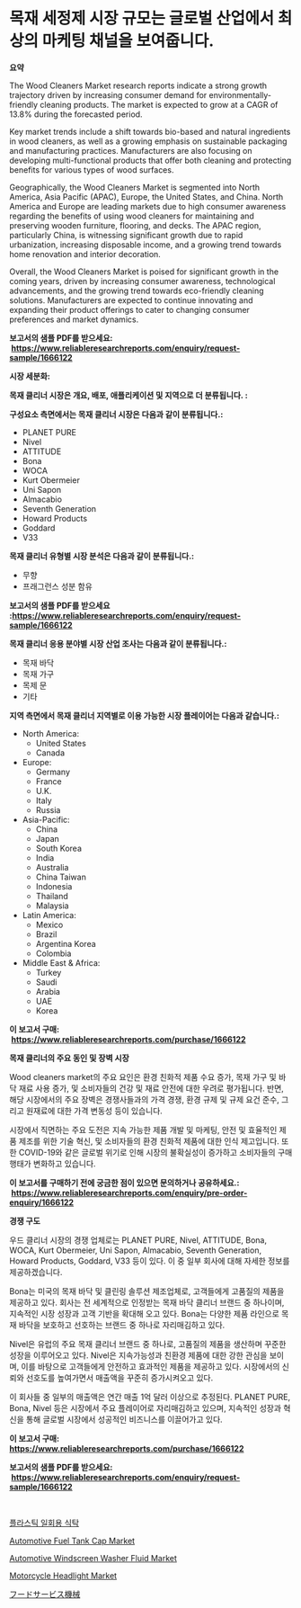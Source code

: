 <p><h1>목재 세정제 시장 규모는 글로벌 산업에서 최상의 마케팅 채널을 보여줍니다.</h1></p><p><strong>요약</strong></p>
<p><p>The Wood Cleaners Market research reports indicate a strong growth trajectory driven by increasing consumer demand for environmentally-friendly cleaning products. The market is expected to grow at a CAGR of 13.8% during the forecasted period. </p><p>Key market trends include a shift towards bio-based and natural ingredients in wood cleaners, as well as a growing emphasis on sustainable packaging and manufacturing practices. Manufacturers are also focusing on developing multi-functional products that offer both cleaning and protecting benefits for various types of wood surfaces.</p><p>Geographically, the Wood Cleaners Market is segmented into North America, Asia Pacific (APAC), Europe, the United States, and China. North America and Europe are leading markets due to high consumer awareness regarding the benefits of using wood cleaners for maintaining and preserving wooden furniture, flooring, and decks. The APAC region, particularly China, is witnessing significant growth due to rapid urbanization, increasing disposable income, and a growing trend towards home renovation and interior decoration.</p><p>Overall, the Wood Cleaners Market is poised for significant growth in the coming years, driven by increasing consumer awareness, technological advancements, and the growing trend towards eco-friendly cleaning solutions. Manufacturers are expected to continue innovating and expanding their product offerings to cater to changing consumer preferences and market dynamics.</p></p>
<p><strong>보고서의 샘플 PDF를 받으세요: &nbsp;<a href="https://www.reliableresearchreports.com/enquiry/request-sample/1666122">https://www.reliableresearchreports.com/enquiry/request-sample/1666122</a></strong></p>
<p><strong>시장 세분화:</strong></p>
<p><strong> 목재 클리너 시장은 개요, 배포, 애플리케이션 및 지역으로 더 분류됩니다. :</strong></p>
<p><strong>구성요소 측면에서는 목재 클리너 시장은 다음과 같이 분류됩니다.:</strong></p>
<p><ul><li>PLANET PURE</li><li>Nivel</li><li>ATTITUDE</li><li>Bona</li><li>WOCA</li><li>Kurt Obermeier</li><li>Uni Sapon</li><li>Almacabio</li><li>Seventh Generation</li><li>Howard Products</li><li>Goddard</li><li>V33</li></ul></p>
<p><strong> 목재 클리너 유형별 시장 분석은 다음과 같이 분류됩니다.:</strong></p>
<p><ul><li>무향</li><li>프래그런스 성분 함유</li></ul></p>
<p><strong>보고서의 샘플 PDF를 받으세요 :<a href="https://www.reliableresearchreports.com/enquiry/request-sample/1666122">https://www.reliableresearchreports.com/enquiry/request-sample/1666122</a></strong></p>
<p><strong> 목재 클리너 응용 분야별 시장 산업 조사는 다음과 같이 분류됩니다.:</strong></p>
<p><ul><li>목재 바닥</li><li>목재 가구</li><li>목제 문</li><li>기타</li></ul></p>
<p><strong>지역 측면에서 목재 클리너 지역별로 이용 가능한 시장 플레이어는 다음과 같습니다.:</strong></p>
<p><ul>
    <li>
        North America:
        <ul>
            <li>United States</li>
            <li>Canada</li>
        </ul>
    </li>
    <li>
        Europe:
        <ul>
            <li>Germany</li>
            <li>France</li>
            <li>U.K.</li>
            <li>Italy</li>
            <li>Russia</li>
        </ul>
    </li>
    <li>
        Asia-Pacific:
        <ul>
            <li>China</li>
            <li>Japan</li>
            <li>South Korea</li>
            <li>India</li>
            <li>Australia</li>
            <li>China Taiwan</li>
            <li>Indonesia</li>
            <li>Thailand</li>
            <li>Malaysia</li>
        </ul>
    </li>
    <li>
        Latin America:
        <ul>
            <li>Mexico</li>
            <li>Brazil</li>
            <li>Argentina Korea</li>
            <li>Colombia</li>
        </ul>
    </li>
    <li>
        Middle East & Africa:
        <ul>
            <li>Turkey</li>
            <li>Saudi</li>
            <li>Arabia</li>
            <li>UAE</li>
            <li>Korea</li>
        </ul>
    </li>
    </ul></p>
<p><strong>이 보고서 구매: &nbsp;<a href="https://www.reliableresearchreports.com/purchase/1666122">https://www.reliableresearchreports.com/purchase/1666122</a></strong></p>
<p><strong>목재 클리너의 주요 동인 및 장벽 시장</strong></p>
<p><p>Wood cleaners market의 주요 요인은 환경 친화적 제품 수요 증가, 목재 가구 및 바닥 재료 사용 증가, 및 소비자들의 건강 및 재료 안전에 대한 우려로 평가됩니다. 반면, 해당 시장에서의 주요 장벽은 경쟁사들과의 가격 경쟁, 환경 규제 및 규제 요건 준수, 그리고 원재료에 대한 가격 변동성 등이 있습니다.</p><p>시장에서 직면하는 주요 도전은 지속 가능한 제품 개발 및 마케팅, 안전 및 효율적인 제품 제조를 위한 기술 혁신, 및 소비자들의 환경 친화적 제품에 대한 인식 제고입니다. 또한 COVID-19와 같은 글로벌 위기로 인해 시장의 불확실성이 증가하고 소비자들의 구매 행태가 변화하고 있습니다.</p></p>
<p><strong>이 보고서를 구매하기 전에 궁금한 점이 있으면 문의하거나 공유하세요.: &nbsp;<a href="https://www.reliableresearchreports.com/enquiry/pre-order-enquiry/1666122">https://www.reliableresearchreports.com/enquiry/pre-order-enquiry/1666122</a></strong></p>
<p><strong>경쟁 구도</strong></p>
<p><p>우드 클리너 시장의 경쟁 업체로는 PLANET PURE, Nivel, ATTITUDE, Bona, WOCA, Kurt Obermeier, Uni Sapon, Almacabio, Seventh Generation, Howard Products, Goddard, V33 등이 있다. 이 중 일부 회사에 대해 자세한 정보를 제공하겠습니다.</p><p>Bona는 미국의 목재 바닥 및 클린링 솔루션 제조업체로, 고객들에게 고품질의 제품을 제공하고 있다. 회사는 전 세계적으로 인정받는 목재 바닥 클리너 브랜드 중 하나이며, 지속적인 시장 성장과 고객 기반을 확대해 오고 있다. Bona는 다양한 제품 라인으로 목재 바닥을 보호하고 선호하는 브랜드 중 하나로 자리매김하고 있다.</p><p>Nivel은 유럽의 주요 목재 클리너 브랜드 중 하나로, 고품질의 제품을 생산하며 꾸준한 성장을 이루어오고 있다. Nivel은 지속가능성과 친환경 제품에 대한 강한 관심을 보이며, 이를 바탕으로 고객들에게 안전하고 효과적인 제품을 제공하고 있다. 시장에서의 신뢰와 선호도를 높여가면서 매출액을 꾸준히 증가시켜오고 있다.</p><p>이 회사들 중 일부의 매출액은 연간 매출 1억 달러 이상으로 추정된다. PLANET PURE, Bona, Nivel 등은 시장에서 주요 플레이어로 자리매김하고 있으며, 지속적인 성장과 혁신을 통해 글로벌 시장에서 성공적인 비즈니스를 이끌어가고 있다.</p></p>
<p><strong>이 보고서 구매: &nbsp; <a href="https://www.reliableresearchreports.com/purchase/1666122">https://www.reliableresearchreports.com/purchase/1666122</a></strong></p>
<p><strong>보고서의 샘플 PDF를 받으세요: &nbsp;<a href="https://www.reliableresearchreports.com/enquiry/request-sample/1666122">https://www.reliableresearchreports.com/enquiry/request-sample/1666122</a></strong><strong></strong></p>
<p>&nbsp;</p>
<p><p><a href="https://medium.com/@zolajenkins98/%EC%9D%BC%ED%9A%8C%EC%9A%A9-%ED%94%8C%EB%9D%BC%EC%8A%A4%ED%8B%B1-%EC%8B%9D%EA%B8%B0-%EC%8B%9C%EC%9E%A5-%EC%A1%B0%EC%82%AC-%EB%B3%B4%EA%B3%A0%EC%84%9C-2024%EB%85%84%EB%B6%80%ED%84%B0-2031%EB%85%84%EA%B9%8C%EC%A7%80%EC%9D%98-%EC%97%AD%EC%82%AC-%EB%B0%8F-%EC%98%88%EC%B8%A1-451ad8b0a101">플라스틱 일회용 식탁</a></p><p><a href="https://issuu.com/reportprime-2/docs/automotive-fuel-tank-cap-market-size-2030.pptx">Automotive Fuel Tank Cap Market</a></p><p><a href="https://issuu.com/reportprime-2/docs/automotive-windscreen-washer-fluid-market-size-203">Automotive Windscreen Washer Fluid Market</a></p><p><a href="https://github.com/sonuprakash1/Market-Research-Report-List-2/blob/main/motorcycle-headlight-market.md">Motorcycle Headlight Market</a></p><p><a href="https://github.com/xnljig2898992/Market-Research-Report-List-1/blob/main/922360416268.md">フードサービス機械</a></p></p>